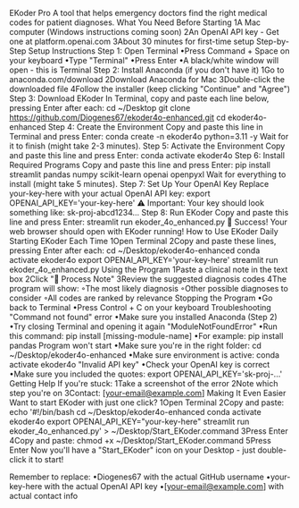 EKoder Pro
A tool that helps emergency doctors find the right medical codes for patient diagnoses.
What You Need Before Starting
1A Mac computer (Windows instructions coming soon)
2An OpenAI API key - Get one at platform.openai.com
3About 30 minutes for first-time setup
Step-by-Step Setup Instructions
Step 1: Open Terminal
•Press Command + Space on your keyboard
•Type "Terminal"
•Press Enter
•A black/white window will open - this is Terminal
Step 2: Install Anaconda (if you don't have it)
1Go to anaconda.com/download
2Download Anaconda for Mac
3Double-click the downloaded file
4Follow the installer (keep clicking "Continue" and "Agree")
Step 3: Download EKoder
In Terminal, copy and paste each line below, pressing Enter after each:
cd ~/Desktop
git clone https://github.com/Diogenes67/ekoder4o-enhanced.git
cd ekoder4o-enhanced
Step 4: Create the Environment
Copy and paste this line in Terminal and press Enter:
conda create -n ekoder4o python=3.11 -y
Wait for it to finish (might take 2-3 minutes).
Step 5: Activate the Environment
Copy and paste this line and press Enter:
conda activate ekoder4o
Step 6: Install Required Programs
Copy and paste this line and press Enter:
pip install streamlit pandas numpy scikit-learn openai openpyxl
Wait for everything to install (might take 5 minutes).
Step 7: Set Up Your OpenAI Key
Replace your-key-here with your actual OpenAI API key:
export OPENAI_API_KEY='your-key-here'
⚠️ Important: Your key should look something like: sk-proj-abcd1234...
Step 8: Run EKoder
Copy and paste this line and press Enter:
streamlit run ekoder_4o_enhanced.py
🎉 Success! Your web browser should open with EKoder running!
How to Use EKoder Daily
Starting EKoder Each Time
1Open Terminal
2Copy and paste these lines, pressing Enter after each:
cd ~/Desktop/ekoder4o-enhanced
conda activate ekoder4o
export OPENAI_API_KEY='your-key-here'
streamlit run ekoder_4o_enhanced.py
Using the Program
1Paste a clinical note in the text box
2Click "🚀 Process Note"
3Review the suggested diagnosis codes
4The program will show:
◦The most likely diagnosis
◦Other possible diagnoses to consider
◦All codes are ranked by relevance
Stopping the Program
•Go back to Terminal
•Press Control + C on your keyboard
Troubleshooting
"Command not found" error
•Make sure you installed Anaconda (Step 2)
•Try closing Terminal and opening it again
"ModuleNotFoundError"
•Run this command: pip install [missing-module-name]
•For example: pip install pandas
Program won't start
•Make sure you're in the right folder: cd ~/Desktop/ekoder4o-enhanced
•Make sure environment is active: conda activate ekoder4o
"Invalid API key"
•Check your OpenAI key is correct
•Make sure you included the quotes: export OPENAI_API_KEY='sk-proj-...'
Getting Help
If you're stuck:
1Take a screenshot of the error
2Note which step you're on
3Contact: [your-email@example.com]
Making It Even Easier
Want to start EKoder with just one click?
1Open Terminal
2Copy and paste:
echo '#!/bin/bash
cd ~/Desktop/ekoder4o-enhanced
conda activate ekoder4o
export OPENAI_API_KEY="your-key-here"
streamlit run ekoder_4o_enhanced.py' > ~/Desktop/Start_EKoder.command
3Press Enter
4Copy and paste:
chmod +x ~/Desktop/Start_EKoder.command
5Press Enter
Now you'll have a "Start_EKoder" icon on your Desktop - just double-click it to start!

Remember to replace:
•Diogenes67 with the actual GitHub username
•your-key-here with the actual OpenAI API key
•[your-email@example.com] with actual contact info

